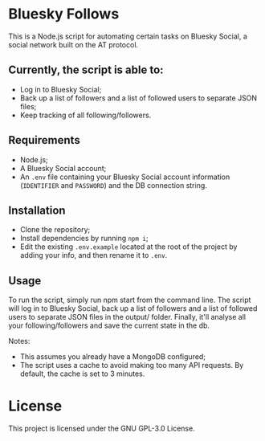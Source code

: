 # Bluesky Follows
This is a Node.js script for automating certain tasks on Bluesky Social, a social network built on the AT protocol.

## Currently, the script is able to:
- Log in to Bluesky Social;
- Back up a list of followers and a list of followed users to separate JSON files;
- Keep tracking of all following/followers.

## Requirements
- Node.js;
- A Bluesky Social account;
- An `.env` file containing your Bluesky Social account information (`IDENTIFIER` and `PASSWORD`) and the DB connection string.

## Installation
- Clone the repository;
- Install dependencies by running `npm i`;
- Edit the existing `.env.example` located at the root of the project by adding your info, and then rename it to `.env`.

## Usage
To run the script, simply run npm start from the command line. The script will log in to Bluesky Social, back up a list of followers and a list of followed users to separate JSON files in the output/ folder. Finally, it'll analyse all your following/followers and save the current state in the db.

Notes:
- This assumes you already have a MongoDB configured;
- The script uses a cache to avoid making too many API requests. By default, the cache is set to 3 minutes.

# License
This project is licensed under the GNU GPL-3.0 License.
